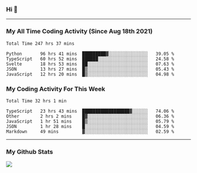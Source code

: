 ### Hi 🙂

---

### My All Time Coding Activity (Since Aug 18th 2021)
<!--START_SECTION:waka-all-->
```text
Total Time 247 hrs 37 mins

Python       96 hrs 41 mins  █████████▓░░░░░░░░░░░░░░░   39.05 % 
TypeScript   60 hrs 52 mins  ██████░░░░░░░░░░░░░░░░░░░   24.58 % 
Svelte       18 hrs 53 mins  ██░░░░░░░░░░░░░░░░░░░░░░░   07.63 % 
JSON         13 hrs 27 mins  █▒░░░░░░░░░░░░░░░░░░░░░░░   05.43 % 
JavaScript   12 hrs 20 mins  █▒░░░░░░░░░░░░░░░░░░░░░░░   04.98 % 
```
<!--END_SECTION:waka-all-->

### My Coding Activity For This Week
<!--START_SECTION:waka-week-->
```text
Total Time 32 hrs 1 min

TypeScript   23 hrs 43 mins  ██████████████████▓░░░░░░   74.06 % 
Other        2 hrs 2 mins    █▓░░░░░░░░░░░░░░░░░░░░░░░   06.36 % 
JavaScript   1 hr 51 mins    █▒░░░░░░░░░░░░░░░░░░░░░░░   05.79 % 
JSON         1 hr 28 mins    █░░░░░░░░░░░░░░░░░░░░░░░░   04.59 % 
Markdown     49 mins         ▓░░░░░░░░░░░░░░░░░░░░░░░░   02.59 % 
```
<!--END_SECTION:waka-week-->

---

### My Github Stats
[![](https://github-readme-stats.vercel.app/api?username=eroxl&count_private=true&show_icons=true&include_all_commits=true&theme=onedark)](https://github.com/Eroxl)
